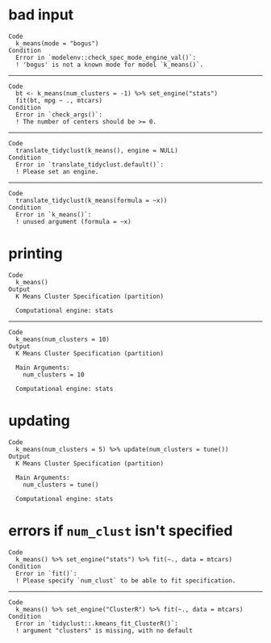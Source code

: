 # bad input

    Code
      k_means(mode = "bogus")
    Condition
      Error in `modelenv::check_spec_mode_engine_val()`:
      ! 'bogus' is not a known mode for model `k_means()`.

---

    Code
      bt <- k_means(num_clusters = -1) %>% set_engine("stats")
      fit(bt, mpg ~ ., mtcars)
    Condition
      Error in `check_args()`:
      ! The number of centers should be >= 0.

---

    Code
      translate_tidyclust(k_means(), engine = NULL)
    Condition
      Error in `translate_tidyclust.default()`:
      ! Please set an engine.

---

    Code
      translate_tidyclust(k_means(formula = ~x))
    Condition
      Error in `k_means()`:
      ! unused argument (formula = ~x)

# printing

    Code
      k_means()
    Output
      K Means Cluster Specification (partition)
      
      Computational engine: stats 
      

---

    Code
      k_means(num_clusters = 10)
    Output
      K Means Cluster Specification (partition)
      
      Main Arguments:
        num_clusters = 10
      
      Computational engine: stats 
      

# updating

    Code
      k_means(num_clusters = 5) %>% update(num_clusters = tune())
    Output
      K Means Cluster Specification (partition)
      
      Main Arguments:
        num_clusters = tune()
      
      Computational engine: stats 
      

# errors if `num_clust` isn't specified

    Code
      k_means() %>% set_engine("stats") %>% fit(~., data = mtcars)
    Condition
      Error in `fit()`:
      ! Please specify `num_clust` to be able to fit specification.

---

    Code
      k_means() %>% set_engine("ClusterR") %>% fit(~., data = mtcars)
    Condition
      Error in `tidyclust::.kmeans_fit_ClusterR()`:
      ! argument "clusters" is missing, with no default

